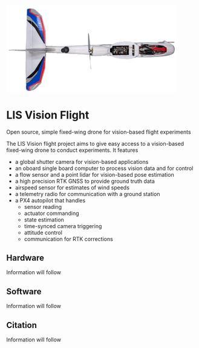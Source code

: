 <img src="docs/bixler_top_cutout_2.png" alt="drawing" width="450"/>

# LIS Vision Flight
Open source, simple fixed-wing drone for vision-based flight experiments

The LIS Vision flight project aims to give easy access to a vision-based fixed-wing drone to conduct experiments. It features
- a global shutter camera for vision-based applications
- an oboard single board computer to process vision data and for control
- a flow sensor and a point lidar for vision-based pose estimation
- a high precision RTK GNSS to provide ground truth data
- airspeed sensor for estimates of wind speeds
- a telemetry radio for communication with a ground station
- a PX4 autopilot that handles
  - sensor reading
  - actuator commanding
  - state estimation
  - time-synced camera triggering
  - attitude control
  - communication for RTK corrections

## Hardware

Information will follow

## Software

Information will follow

## Citation

Information will follow
